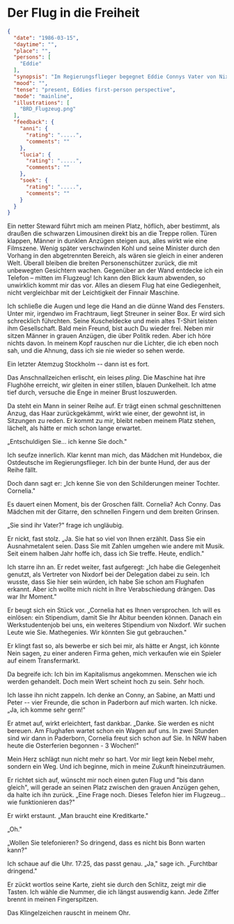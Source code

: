# Der Flug in die Freiheit

```json
{
  "date": "1986-03-15",
  "daytime": "",
  "place": "",
  "persons": [
    "Eddie"
  ],
  "synopsis": "Im Regierungsflieger begegnet Eddie Connys Vater von Nixdorf: Er bietet ihr Förderung und Perspektive; zum ersten Mal zeichnet sich eine konkrete Zukunft ab – noch in der Luft.",
  "mood": "",
  "tense": "present, Eddies first-person perspective",
  "mode": "mainline",
  "illustrations": [
    "BRD_Flugzeug.png"
  ],
  "feedback": {
    "anni": {
      "rating": ".....",
      "comments": ""
    },
    "lucia": {
      "rating": ".....",
      "comments": ""
    },
    "soek": {
      "rating": ".....",
      "comments": ""
    }
  }
}
```

Ein netter Steward führt mich am meinen Platz, höflich, aber bestimmt, als
draußen die schwarzen Limousinen direkt bis an die Treppe rollen. Türen klappen,
Männer in dunklen Anzügen steigen aus, alles wirkt wie eine Filmszene. Wenig
später verschwinden Kohl und seine Minister durch den Vorhang in den
abgetrennten Bereich, als wären sie gleich in einer anderen Welt. Überall
bleiben die breiten Personenschützer zurück, die mit unbewegten Gesichtern
wachen. Gegenüber an der Wand entdecke ich ein Telefon – mitten im Flugzeug! Ich
kann den Blick kaum abwenden, so unwirklich kommt mir das vor. Alles an diesem
Flug hat eine Gediegenheit, nicht vergleichbar mit der Leichtigkeit der Finnair
Maschine.

Ich schließe die Augen und lege die Hand an die dünne Wand des Fensters. Unter
mir, irgendwo im Frachtraum, liegt Streuner in seiner Box. Er wird sich
schrecklich führchten. Seine Kuscheldecke und mein altes T-Shirt leisten ihm
Gesellschaft. Bald mein Freund, bist auch Du wieder frei. Neben mir sitzen
Männer in grauen Anzügen, die über Politik reden. Aber ich höre nichts davon. In
meinem Kopf rauschen nur die Lichter, die ich eben noch sah, und die Ahnung,
dass ich sie nie wieder so sehen werde.

Ein letzter Atemzug Stockholm -- dann ist es fort.

Das Anschnallzeichen erlischt, ein leises *pling*. Die Maschine hat ihre
Flughöhe erreicht, wir gleiten in einer stillen, blauen Dunkelheit. Ich atme
tief durch, versuche die Enge in meiner Brust loszuwerden.

Da steht ein Mann in seiner Reihe auf. Er trägt einen schmal geschnittenen
Anzug, das Haar zurückgekämmt, wirkt wie einer, der gewohnt ist, in Sitzungen zu
reden. Er kommt zu mir, bleibt neben meinem Platz stehen, lächelt, als hätte er
mich schon lange erwartet.

„Entschuldigen Sie… ich kenne Sie doch."

Ich seufze innerlich. Klar kennt man mich, das Mädchen mit Hundebox, die
Ostdeutsche im Regierungsflieger. Ich bin der bunte Hund, der aus der Reihe
fällt.

Doch dann sagt er: „Ich kenne Sie von den Schilderungen meiner Tochter.
Cornelia."

Es dauert einen Moment, bis der Groschen fällt. Cornelia? Ach Conny. Das Mädchen
mit der Gitarre, den schnellen Fingern und dem breiten Grinsen.

„Sie sind ihr Vater?" frage ich ungläubig.

Er nickt, fast stolz. „Ja. Sie hat so viel von Ihnen erzählt. Dass Sie ein
Ausnahmetalent seien. Dass Sie mit Zahlen umgehen wie andere mit Musik. Seit
einem halben Jahr hoffe ich, dass ich Sie treffe. Heute, endlich."

Ich starre ihn an. Er redet weiter, fast aufgeregt: „Ich habe die Gelegenheit
genutzt, als Vertreter von Nixdorf bei der Delegation dabei zu sein. Ich wusste,
dass Sie hier sein würden, ich habe Sie schon am Flughafen erkannt. Aber ich
wollte mich nicht in Ihre Verabschiedung drängen. Das war Ihr Moment."

Er beugt sich ein Stück vor. „Cornelia hat es Ihnen versprochen. Ich will es
einlösen: ein Stipendium, damit Sie Ihr Abitur beenden können. Danach ein
Werkstudentenjob bei uns, ein weiteres Stipendium von Nixdorf. Wir suchen Leute
wie Sie. Mathegenies. Wir könnten Sie gut gebrauchen."

Er klingt fast so, als bewerbe er sich bei mir, als hätte er Angst, ich könnte
Nein sagen, zu einer anderen Firma gehen, mich verkaufen wie ein Spieler auf
einem Transfermarkt.

Da begreife ich: Ich bin im Kapitalismus angekommen. Menschen wie ich werden
gehandelt. Doch mein Wert scheint hoch zu sein. Sehr hoch.

Ich lasse ihn nicht zappeln. Ich denke an Conny, an Sabine, an Matti und Peter
-- vier Freunde, die schon in Paderborn auf mich warten. Ich nicke. „Ja, ich
komme sehr gern!"

Er atmet auf, wirkt erleichtert, fast dankbar. „Danke. Sie werden es nicht
bereuen. Am Flughafen wartet schon ein Wagen auf uns. In zwei Stunden sind wir
dann in Paderborn, Cornelia freut sich schon auf Sie. In NRW haben heute die
Osterferien begonnen - 3 Wochen!"

Mein Herz schlägt nun nicht mehr so hart. Vor mir liegt kein Nebel mehr, sondern
ein Weg. Und ich beginne, mich in meine Zukunft hineinzuträumen.

Er richtet sich auf, wünscht mir noch einen guten Flug und "bis dann gleich",
will gerade an seinen Platz zwischen den grauen Anzügen gehen, da halte ich ihn
zurück. „Eine Frage noch. Dieses Telefon hier im Flugzeug… wie funktionieren
das?"

Er wirkt erstaunt. „Man braucht eine Kreditkarte."

„Oh."

„Wollen Sie telefonieren? So dringend, dass es nicht bis Bonn warten kann?"

Ich schaue auf die Uhr. 17:25, das passt genau. „Ja," sage ich. „Furchtbar
dringend."

Er zückt wortlos seine Karte, zieht sie durch den Schlitz, zeigt mir die Tasten.
Ich wähle die Nummer, die ich längst auswendig kann. Jede Ziffer brennt in
meinen Fingerspitzen.

Das Klingelzeichen rauscht in meinem Ohr.
